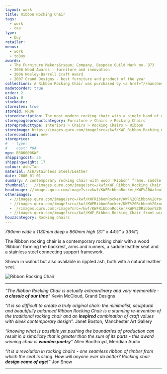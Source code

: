 ```yaml
---
layout: work
title: Ribbon Rocking Chair
tags:
  - work
  - caa
type:
  - buy
retailer:
menus:
  - work
  - toBuy
awards:
  - The Furniture Makers&rsquo; Company, Bespoke Guild Mark no. 373
  - 2006 Wood Awards - furniture and innovation
  - 2006 Wesley-Barrell Craft Award
  - 2007 Grand Designs - best furniture and product of the year
collections: A Ribbon Rocking Chair was purchased by <a href="//manchesterartgallery.org/" alt="Manchester Museum of Modern Art">Manchester Museum of Modern Art</a> for their permanent collection with assistance from the Art Fund.
madetoorder: true
order: 2
stock: 0
stockdate:
storeitem: true
storeid: RR06
storedescription: The most modern rocking chair with a single band of wood, a high quality saddle leather seat and stainless steel frame
storegoogleproductcategory: Furniture > Chairs > Rocking Chairs
storeproducttype: Interiors > Chairs > Rocking Chairs > Ribbon
storeimage: https://images.quru.com/image?src=/kwf/KWF_Ribbon_Rocking_Chair_front_wide_on_white.jpg&fill=%23ffffff&left=0.22375&top=0.1&right=0.794&bottom=0.957&format=jpg&strip=1
storecondition: new
storeprice:
#  - type:
#    cost: POA
mpn: RR06000KWF
shippingcost: 35
shippingweight: 17
colour: Ash/Tan
material: Ash/Stainless Steel/Leather
date: 2006-01-01
summary: A contemporary rocking chair with wood ‘Ribbon’ frame, saddle leather seat & stainless steel connectors.
thumbnail:   //images.quru.com/image?src=/kwf/KWF_Ribbon_Rocking_Chair_side_on_white.jpg&width=175&height=175&fill=%23ffffff&left=0.07428571428571429&top=0.06285714285714286&right=0.9142857142857143&bottom=0.9257142857142857&format=jpg&strip=1
headimage: //images.quru.com/image?src=kwf/KWFRibbonRocker/KWF%20Walnut%20Ribbon%20front%2034.jpeg&right=0.87813&left=0.10625
otherimages:
  - //images.quru.com/image?src=/kwf/KWFRibbonRocker/KWF%20Ribbon%20rocking%20chair%20back.tif&left=0.03&top=0.133&right=0.97&bottom=0.75&format=jpg&strip=1
  - //images.quru.com/image?src=/kwf/KWFRibbonRocker/KWF%20Ribbon%20rocking%20chair%20front%20on.tif&top=0.16&bottom=0.82&format=jpg&strip=1
  -  //images.quru.com:/image?src=/kwf/KWFRibbonRocker/KWF%20Ribbon%20rocking%20chair%20side.tif&left=0.1&right=0.9&fill=auto&format=jpg&strip=1
  - //images.quru.com/image?src=/kwf/KWF_Ribbon_Rocking_Chair_front_wide_on_white.jpg&fill=%23ffffff&left=0.22375&top=0.1&right=0.794&bottom=0.957&format=jpg&strip=1
houzzcategory: Rocking Chairs
---
```

_790mm wide x 1130mm deep x 860mm high (31&rdquo; x 44&frac12;&rdquo; x 33&frac34;&rdquo;)_

The Ribbon rocking chair is a contemporary rocking chair with a wood ‘Ribbon’ forming the backrest, arms and runners, a saddle leather seat and a stainless steel connecting support framework.

Shown in walnut but also available in rippled ash, both with a natural leather seat.

<img class="post-title gallery_image" alt="Ribbon Rocking Chair" src="//images.quru.com/image?src=/kwf/GREAT/GREAT_Desn_Social_Post_Katie_Walker.pdf.d/page-00001.png&width=342" srcset="//images.quru.com/image?src=/kwf/GREAT/GREAT_Desn_Social_Post_Katie_Walker.pdf.d/page-00001.png&width=342 360w, //images.quru.com/image?src=/kwf/GREAT/GREAT_Desn_Social_Post_Katie_Walker.pdf.d/page-00001.png&width=770 800w,  //images.quru.com/image?src=/kwf/GREAT/GREAT_Desn_Social_Post_Katie_Walker.pdf.d/page-00001.png&width=1440 2x">

---

*&ldquo;The Ribbon Rocking Chair is actually extraordinary and very memorable - __a classic of our time__&rdquo;*
Kevin McCloud, Grand Designs

*&ldquo;It is so difficult to create a truly original chair: the minimalist, sculptural and beautifully balanced Ribbon Rocking Chair is a stunning re-invention of the traditional rocking chair and an __inspired__ combination of craft values with sleek contemporary design&rdquo;.*
Janet Boston, Manchester Art Gallery

*&ldquo;knowing what is possible yet pushing the boundaries of production can result in a simplicity that is greater than the sum of its parts - this award winning chair is __wooden poetry__&rdquo;*
Allen Boothroyd, Meridian Audio

*&ldquo;It is a revolution in rocking chairs - one seamless ribbon of timber from which the seat is slung. How will anyone ever do better? Rocking chair __design come of age!__&rdquo;*
Jon Snow

---
